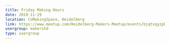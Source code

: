 ```yaml
---
title: Friday Making Hours
date: 2019-11-29
location: CoMakingSpace, Heidelberg
link: https://www.meetup.com/Heidelberg-Makers-Meetup/events/bjqtxqyzpbmc/
usergroup: makershd
type: usergroup
---
```

